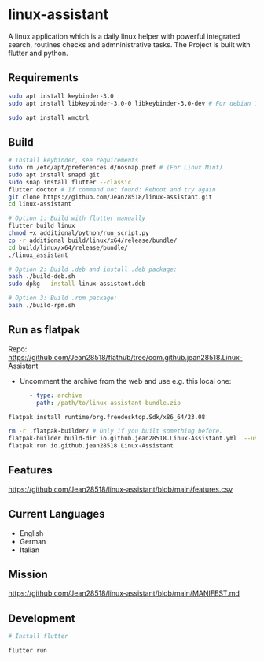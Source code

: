 # linux-assistant

A linux application which is a daily linux helper with powerful integrated search, routines checks and admninistrative tasks. The Project is built with flutter and python.

## Requirements

```bash
sudo apt install keybinder-3.0 
sudo apt install libkeybinder-3.0-0 libkeybinder-3.0-dev # For debian 11, Ubuntu 22.04, ...

sudo apt install wmctrl
```

## Build

```bash
# Install keybinder, see requirements
sudo rm /etc/apt/preferences.d/nosnap.pref # (For Linux Mint)
sudo apt install snapd git
sudo snap install flutter --classic
flutter doctor # If command not found: Reboot and try again
git clone https://github.com/Jean28518/linux-assistant.git
cd linux-assistant

# Option 1: Build with flutter manually
flutter build linux
chmod +x additional/python/run_script.py
cp -r additional build/linux/x64/release/bundle/
cd build/linux/x64/release/bundle/
./linux_assistant

# Option 2: Build .deb and install .deb package:
bash ./build-deb.sh
sudo dpkg --install linux-assistant.deb

# Option 3: Build .rpm package:
bash ./build-rpm.sh
```

## Run as flatpak

Repo: <https://github.com/Jean28518/flathub/tree/com.github.jean28518.Linux-Assistant>

- Uncomment the archive from the web and use e.g. this local one:

```yaml
      - type: archive
        path: /path/to/linux-assistant-bundle.zip
```

```bash
flatpak install runtime/org.freedesktop.Sdk/x86_64/23.08

rm -r .flatpak-builder/ # Only if you built something before.
flatpak-builder build-dir io.github.jean28518.Linux-Assistant.yml  --user --force-clean --install 
flatpak run io.github.jean28518.Linux-Assistant
```

## Features

<https://github.com/Jean28518/linux-assistant/blob/main/features.csv>

## Current Languages

- English
- German
- Italian

## Mission

<https://github.com/Jean28518/linux-assistant/blob/main/MANIFEST.md>

## Development

```bash
# Install flutter

flutter run
```
